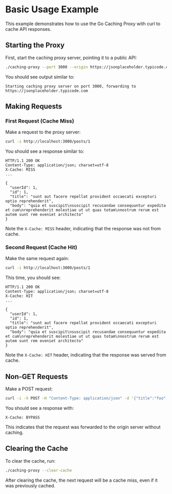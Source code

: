 # Basic Usage Example

This example demonstrates how to use the Go Caching Proxy with curl to cache API responses.

## Starting the Proxy

First, start the caching proxy server, pointing it to a public API:

```bash
./caching-proxy --port 3000 --origin https://jsonplaceholder.typicode.com
```

You should see output similar to:

```
Starting caching proxy server on port 3000, forwarding to https://jsonplaceholder.typicode.com
```

## Making Requests

### First Request (Cache Miss)

Make a request to the proxy server:

```bash
curl -i http://localhost:3000/posts/1
```

You should see a response similar to:

```
HTTP/1.1 200 OK
Content-Type: application/json; charset=utf-8
X-Cache: MISS
...

{
  "userId": 1,
  "id": 1,
  "title": "sunt aut facere repellat provident occaecati excepturi optio reprehenderit",
  "body": "quia et suscipit\nsuscipit recusandae consequuntur expedita et cum\nreprehenderit molestiae ut ut quas totam\nnostrum rerum est autem sunt rem eveniet architecto"
}
```

Note the `X-Cache: MISS` header, indicating that the response was not from cache.

### Second Request (Cache Hit)

Make the same request again:

```bash
curl -i http://localhost:3000/posts/1
```

This time, you should see:

```
HTTP/1.1 200 OK
Content-Type: application/json; charset=utf-8
X-Cache: HIT
...

{
  "userId": 1,
  "id": 1,
  "title": "sunt aut facere repellat provident occaecati excepturi optio reprehenderit",
  "body": "quia et suscipit\nsuscipit recusandae consequuntur expedita et cum\nreprehenderit molestiae ut ut quas totam\nnostrum rerum est autem sunt rem eveniet architecto"
}
```

Note the `X-Cache: HIT` header, indicating that the response was served from cache.

## Non-GET Requests

Make a POST request:

```bash
curl -i -X POST -H "Content-Type: application/json" -d '{"title":"foo","body":"bar","userId":1}' http://localhost:3000/posts
```

You should see a response with:

```
X-Cache: BYPASS
```

This indicates that the request was forwarded to the origin server without caching.

## Clearing the Cache

To clear the cache, run:

```bash
./caching-proxy --clear-cache
```

After clearing the cache, the next request will be a cache miss, even if it was previously cached.
